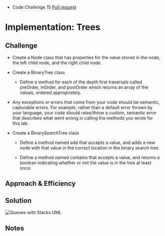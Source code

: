 - Code Challenge 15 [Pull request](https://github.com/Chris-Bortel/data-structures-and-algorithms/pull/42)

# Implementation: Trees

<!-- Short summary or background information -->

## Challenge

<!-- Description of the challenge -->

- Create a Node class that has properties for the value stored in the node, the left child node, and the right child node.

- Create a BinaryTree class

  - Define a method for each of the depth first traversals called preOrder, inOrder, and postOrder which returns an array of the values, ordered appropriately.

- Any exceptions or errors that come from your code should be semantic, capturable errors. For example, rather than a default error thrown by your language, your code should raise/throw a custom, semantic error that describes what went wrong in calling the methods you wrote for this lab.

- Create a BinarySearchTree class

  - Define a method named add that accepts a value, and adds a new node with that value in the correct location in the binary search tree.

  - Define a method named contains that accepts a value, and returns a boolean indicating whether or not the value is in the tree at least once.

## Approach & Efficiency

<!-- What approach did you take? Why? What is the Big O space/time for this approach? -->

## Solution

<!-- Embedded whiteboard image -->

![Queues with Stacks UML](./queues-with-stacks-uml.png)

## Notes
